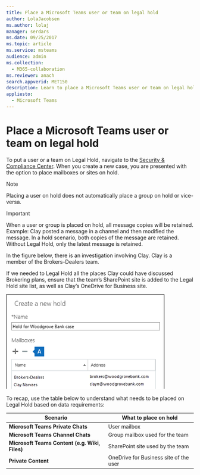 ```yaml
---
title: Place a Microsoft Teams user or team on legal hold
author: LolaJacobsen
ms.author: lolaj
manager: serdars
ms.date: 09/25/2017
ms.topic: article
ms.service: msteams
audience: admin
ms.collection: 
  - M365-collaboration
ms.reviewer: anach
search.appverid: MET150
description: Learn to place a Microsoft Teams user or team on legal hold using the Security & Compliance Center and learn what needs a legal hold based on data requirements.
appliesto: 
  - Microsoft Teams
---
```


Place a Microsoft Teams user or team on legal hold
==================================================

To put a user or a team on Legal Hold, navigate to the [Security & Compliance Center](https://go.microsoft.com/fwlink/?linkid=854628). When you create a new case, you are presented with the option to place mailboxes or sites on hold.

> [!NOTE]
> Placing a user on hold does not automatically place a group on hold or vice-versa.

> [!IMPORTANT]
> When a user or group is placed on hold, all message copies will be retained. Example: Clay posted a message in a channel and then modified the message. In a hold scenario, both copies of the message are retained. Without Legal Hold, only the latest message is retained.



In the figure below, there is an investigation involving Clay. Clay is a member of the Brokers-Dealers team.

If we needed to Legal Hold all the places Clay could have discussed Brokering plans, ensure that the team’s SharePoint site is added to the Legal Hold site list, as well as Clay’s OneDrive for Business site.

![Screenshot of a Create a new hold dialog box.](media/Place_a_Microsoft_Teams_user_or_team_on_legal_hold_image3.png)

To recap, use the table below to understand what needs to be placed on Legal Hold based on data requirements:

|Scenario  |What to place on hold  |
|---------|---------|
|**Microsoft Teams Private Chats**     |User mailbox         |
|**Microsoft Teams Channel Chats**    |Group mailbox used for the team         |
|**Microsoft Teams Content (e.g. Wiki, Files)**     |SharePoint site used by the team         |
|**Private Content**     |OneDrive for Business site of the user         |

